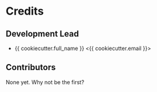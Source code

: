 # Credits


## Development Lead

* {{ cookiecutter.full_name }} <{{ cookiecutter.email }}>

## Contributors

None yet. Why not be the first?
